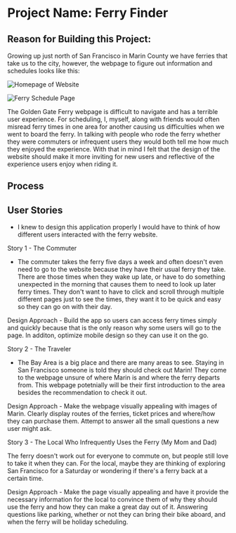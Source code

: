 # Project Name: Ferry Finder

## Reason for Building this Project: 
 Growing up just north of San Francisco in Marin County we have ferries that take us to the city, however, the webpage to figure out information and schedules looks like this: 

 ![Homepage of Website](ferryHomepage.png)

 ![Ferry Schedule Page](ferrySchedulePage.png)

 The Golden Gate Ferry webpage is difficult to navigate and has a terrible user experience. For scheduling, I, myself, along with friends would often misread ferry times in one area for another causing us difficulties when we went to board the ferry. In talking with people who rode the ferry whether they were commuters or infrequent users they would both tell me how much they enjoyed the experience. With that in mind I felt that the design of the website should make it more inviting for new users and reflective of the experience users enjoy when riding it. 

## Process 

## User Stories 

- I knew to design this application properly I would have to think of how different users interacted with the ferry website. 

Story 1 - The Commuter 

- The commuter takes the ferry five days a week and often doesn't even need to go to the website because they have their usual ferry they take. There are those times when they wake up late, or have to do something unexpected in the morning that causes them to need to look up later ferry times. They don't want to have to click and scroll through multiple different pages just to see the times, they want it to be quick and easy so they can go on with their day. 

Design Approach - Build the app so users can access ferry times simply and quickly because that is the only reason why some users will go to the page. In additon, optimize mobile design so they can use it on the go. 

Story 2 - The Traveler 

- The Bay Area is a big place and there are many areas to see. Staying in San Francisco someone is told they should check out Marin! They come to the webpage unsure of where Marin is and where the ferry departs from. This webpage potetnially will be their first introduction to the area besides the recommendation to check it out. 

Design Approach - Make the webpage visually appealing with images of Marin. Clearly display routes of the ferries, ticket prices and where/how they can purchase them. Attempt to answer all the small questions a new user might ask. 

Story 3 - The Local Who Infrequently Uses the Ferry (My Mom and Dad)

The ferry doesn't work out for everyone to commute on, but people still love to take it when they can. For the local, maybe they are thinking of exploring San Francisco for a Saturday or wondering if there's a ferry back at a certain time.

Design Approach - Make the page visually appealing and have it provide the necessary information for the local to convince them of why they should use the ferry and how they can make a great day out of it. Answering questions like parking, whether or not they can bring their bike aboard, and when the ferry will be holiday scheduling. 

 



 



